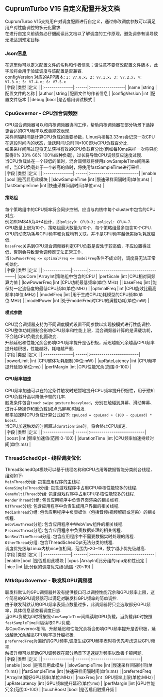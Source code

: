## CuprumTurbo V15 自定义配置开发文档  
CuprumTurbo V15支持用户对调度配置进行自定义，通过修改调度参数可以满足用户对性能调控的多元化需求.  
在进行自定义前请务必仔细阅读此文档以了解调度的工作原理，避免调参有误导致无法达到预定目标.  
### Json信息  
在这里你可以定义配置文件的名称和作者信息；请注意不要修改配置文件版本，此字段将会用于验证调度与该配置是否兼容.  
configVersion 对应的APP版本: `1: V7.0.x; 2: V7.1.x; 3: V7.2.x; 4: V7.3.x; 5: V7.4.x; 6: V7.5.x`  
|字段            |类型   |定义               |
|:---------------|:------|:------------------|
|name            |string |配置文件的名称     |
|author          |string |配置文件的作者信息 |
|configVersion   |int    |配置文件版本       |
|debug           |bool   |是否启用调试模式   |
### CpuGovernor - CPU混合调频器  
CPU混合调频器可以和内核调频器协同工作，帮助内核调频器在部分场景下选择更合适的CPU频率以改善能效表现.  
采样间隔时间是计算CPU负载的重要参数，Linux内核每3.33ms会记录一次CPU在这段时间内的状态，活跃时间/总时间*100即为CPU负载百分比.  
如果采样间隔过短将无法获得有效的CPU负载百分比(例如每10ms采样一次将只能获得0% 33% 66% 100%四种负载)，过长将导致CPU调频反应速度过慢.  
当CPU负载处在一个较低的值时，混合调频器将使用slowSampleTime间隔采样，当CPU负载处于一个较高的值时，将使用fastSampleTime进行采样.  
|字段            |类型   |定义                      |
|:---------------|:------|:-------------------------|
|enable          |bool   |是否启用此模块            |
|slowSampleTime  |int    |慢速采样间隔时间(单位:ms) |
|fastSampleTime  |int    |快速采样间隔时间(单位:ms) |
#### 策略组  
每个策略组中的CPU频率将会同步控制，应当与内核中每个cluster中包含的CPU对应.  
例如SDM845为4+4设计，即`policy0: CPU0-3; policy1: CPU4-7`.  
CPU数量上限为10个，策略组最大数量为10个，每个策略组最多包含10个CPU.   
CPU的动态功耗与CPU频率和负载均有关联，并不是CPU频率越低实际功耗就越低.  
`baseFreq`关系到CPU混合调频器判定CPU负载是否处于较高值，不应设置得过低，否则会导致混合调频器无法正常工作.  
当`lowPowerFreq <= optimalFreq <= modelFreq`条件不成立时，调度将无法正常初始化.  
|字段            |类型    |定义                                    |
|:--------------|:-------|:---------------------------------------|
|cpuCore        |ArrayInt|策略组中包含的CPU                        |
|perfScale      |int     |CPU相对同频算力值                        |
|lowPowerFreq   |int     |CPU功耗最低频率(单位:MHz)                |
|baseFreq       |int     |能保持一定流畅度的最低CPU频率(单位:MHz)     |
|optimalFreq    |int     |CPU能效比最高频率(单位:MHz)               |
|modelFreq      |int     |用于生成CPU功耗模型的CPU频率(单位:MHz)     |
|modelPower     |int     |处于modelFreq时CPU的满载功耗(单位:mW)     |
#### 模式参数  
CPU混合调频器支持为不同调度模式设置不同参数以实现按模式进行性能调控.  
CPU整体功耗限制会影响CPU频率和性能上限，混合调频器计算的是满载功耗，不会随CPU负载变化而改变.  
升频延迟和性能冗余会影响CPU频率提升是否积极，延迟越低冗余越高CPU频率提升越积极，性能越好，耗电越严重.  
|字段            |类型   |定义                      |
|:---------------|:------|:-------------------------|
|powerLimit      |int    |CPU整体功耗限制(单位:mW)  |
|upRateLatency   |int    |CPU频率提升延迟(单位:ms)  |
|perfMargin      |int    |CPU性能冗余(范围:0-100)   |
#### CPU频率加速  
CPU频率加速可以在特定条件触发时短暂地提升CPU频率提升积极性，用于预知CPU负载升高以降低卡顿的几率.  
触发条件包含`touch` `swipe` `gesture` `heavyload`，分别在触碰到屏幕、滑动屏幕、进行手势操作和重负载(如点亮屏幕)时触发.  
频率加速时CPU负载计算公式如下: `cpuLoad = cpuLoad + (100 - cpuLoad) * boost`.  
当CPU加速触发的时间超过`durationTime`时，将会终止CPU加速.  
|字段            |类型   |定义                         |
|:---------------|:------|:----------------------------|
|boost           |int    |频率加速值(范围:0-100)       |
|durationTime    |int    |CPU频率加速持续时间(单位:ms) |
### ThreadSchedOpt - 线程调度优化  
ThreadSchedOpt模块可以基于线程名称和CPU占用等数据智能分类前台线程，组别如下:  
`MainThread`分组: 包含应用程序的主线程.   
`GameSingleThread`分组: 包含游戏程序中占用CPU单核性能较多的线程.  
`GameMultiThread`分组: 包含游戏程序中占用CPU多核性能较多的线程.  
`RenderThread`分组: 包含应用程序中负责界面渲染的相关线程.  
`UIThread`分组: 包含应用程序中负责生成用户界面的相关线程.  
`MediaThread`分组: 包含应用程序中负责媒体（包括音频/视频解码或渲染）的相关线程.  
`WebViewThread`分组: 包含应用程序中WebView组件的相关线程.  
`ProcessThread`分组: 包含应用程序中负责数据处理的相关线程.  
`NonRealTimeThread`分组: 包含应用程序中不需要数据实时处理的线程.  
`OtherThread`分组: 包含ThreadSchedOpt无法分类的线程.   
调度优先级与Linux内核nice值相同，范围为-20~19，数字越小优先级越高.  
|字段           |类型    |定义                              |
|:--------------|:-------|:---------------------------------|
|enable         |bool    |是否启用此模块                    |
|cpus           |ArrayInt|此分组的cpu亲和性设定             |
|nice           |int     |此分组的调度优先级(范围:-20~19)   |
### MtkGpuGovernor - 联发科GPU调频器  
联发科默认的GPU调频器并没有提供接口可以调控性能冗余和GPU频率上限，这个简易的GPU调频器可以满足对联发科GPU频率的简单调控.  
由于联发科默认的GPU频率表频点数量过多，此调频器将只会选取部分GPU频率，具体信息请查看调度日志.  
当GPU负载为0时将按照`slowSampleTime`间隔读取GPU负载，当负载非0时按照`fastSampleTime`间隔读取GPU负载.  
与CpuGovernor相同，升频延迟和性能冗余将会影响GPU频率提升是否积极，延迟越低冗余越高GPU频率提升越积极.  
`preferredFreq`为偏好的GPU频率,调度生成GPU频率表时将优先考虑这些GPU频率.  
触摸升频可以帮助GPU调频器在部分场景下迅速提升频率以改善卡顿问题.  
|字段            |类型    |定义                      |
|:---------------|:-------|:-------------------------|
|enable          |bool    |是否启用此模块            |
|slowSampleTime  |int     |慢速采样间隔时间(单位:ms) |
|fastSampleTime  |int     |快速采样间隔时间(单位:ms) |
|preferredFreq   |ArrayInt|偏好GPU频率(单位:MHz)    |
|maxFreq         |int     |GPU频率上限(单位:MHz)     |
|upRateLatency   |int     |GPU频率提升延迟(单位:ms)  |
|perfMargin      |int     |GPU性能冗余(范围:0-100)   |
|touchBoost      |bool    |是否启用触摸升频          |
